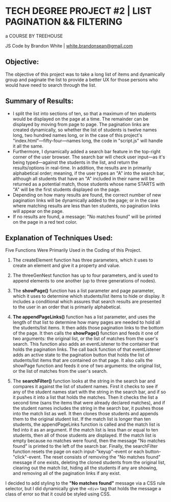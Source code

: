 # TECH DEGREE PROJECT #2 | LIST PAGINATION && FILTERING

a COURSE BY TREEHOUSE

JS Code by Brandon White | white.brandonsean@gmail.com

## Objective: 
The objective of this project was to take a long list of items and dynamically group and paginate the list to provide a better UX for those persons who would have need to search through the list.

## Summary of Results:
* I split the list into sections of ten, so that a maximum of ten students would be displayed on the page at a time. The remainder can be displayed by moving from page to page. The pagination links are created dynamically, so whether the list of students is twelve names long, two hundred names long, or in the case of this project's "index.html"—fifty-four—names long, the code in "script.js" will handle it all the same.
* Furthermore, I dynamically added a search bar feature in the top-right corner of the user browser. The search bar will check user input—as it's being typed—against the students in the list, and return the results/options in real-time. In addition, the results are in primarily alphabetical order; meaning, if the user types an "A" into the search bar, although all students that have an "A" included in their name will be returned as a potential match, those students whose name STARTS with "A" will be the first students displayed on the page.
* Depending on how many results are found, the correct number of new pagination links will be dynamically added to the page; or in the case where matching results are less than ten students, no pagination links will appear on the page.
* If no results are found, a message: "No matches found" will be printed on the page in a red text color.

## Explanation of Techniques Used:
Five Functions Were Primarily Used in the Coding of this Project.
<!-- The first two of the five are used primarily for refactoring purposes. -->
1. The createElement function has three parameters, which it uses to create an element and give it a property and value.
2. The threeGenNest function has up to four parameters, and is used to append elements to one another (up to three generations of nodes).

3. The **showPage()** function has a list parameter and page parameter, which it uses to determine which students/list items to hide or display. It includes a conditional which assures that search results are presented to the user in an order that is primarily alphabetical.
4. **The appendPageLinks()** function has a list parameter, and uses the length of that list to determine how many pages are needed to hold all the students/list items. It then adds those pagination links to the bottom of the page. It then calls the **showPage()** function and feeds it one of two arguments: the original list, or the list of matches from the user's search. This function also adds an eventListener to the container that holds the pagination links. The call back function of that eventListener adds an active state to the pagination button that holds the list of students/list items that are contained on that page. It also calls the showPage function and feeds it one of two arguments: the original list, or the list of matches from the user's search.
5. The **searchFilter()** function looks at the string in the search bar and compares it against the list of student names. First it checks to see if any of the student names start with the string in the search bar, and if so it pushes it into a list that holds the matches. Then it checks the list a second time (sans the items that were already declared matches), and if the student names includes the string in the search bar, it pushes those into the match list as well. It then clones those students and appends them to the original student list. If the match list is longer than ten students, the appendPageLinks function is called and the match list is fed into it as an argument. If the match list is less than or equal to ten students, then all of those students are displayed. If the match list is empty because no matches were found, then the message "No matches found" is printed to the left of the search bar. Finally, the searchFilter function resets the page on each input-"keyup"-event or each button-"click"-event. The reset consists of removing the "No matches found" message if one exists, deleting the cloned students from the original list, clearing out the match list, hiding all the students if any are showing, and removing all of the pagination links if any exist.

I decided to add styling to the **"No matches found"** message via a CSS rule selector, but I did dynamically give the `<div>` tag that holds the message a class of error so that it could be styled using CSS.


